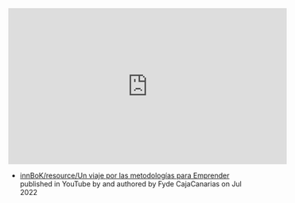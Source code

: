 
<iframe width="560" height="315" src="https://www.youtube.com/embed/k0AMp_j--dU" title="YouTube video player" frameborder="0" allow="accelerometer; autoplay; clipboard-write; encrypted-media; gyroscope; picture-in-picture; web-share" allowfullscreen></iframe>

- [innBoK/resource/Un viaje por las metodologías para Emprender](https://www.youtube.com/watch?v=k0AMp_j--dU) published in YouTube by  and authored by Fyde CajaCanarias on Jul 2022


